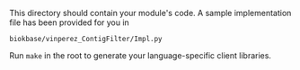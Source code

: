 This directory should contain your module's code.
A sample implementation file has been provided for you in

```biokbase/vinperez_ContigFilter/Impl.py```

Run `make` in the root to generate your language-specific client libraries.
